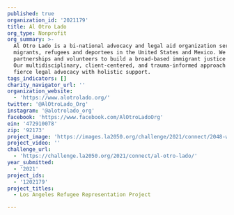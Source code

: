 ```yaml
---
published: true
organization_id: '2021179'
title: Al Otro Lado
org_type: Nonprofit
org_summary: >-
  Al Otro Lado is a bi-national advocacy and legal aid organization serving
  migrants, refugees and deportees in the United States and Mexico. We leverage
  partnerships and volunteers to build a broad-based immigrant justice movement.
  Our multidisciplinary, client-centered, and trauma-informed approach mixes
  fierce legal advocacy with holistic support.
tags_indicators: []
charity_navigator_url: ''
organization_website:
  - 'https://www.alotrolado.org/'
twitter: '@AlOtroLado_Org'
instagram: '@alotrolado_org'
facebook: 'https://www.facebook.com/AlOtroLadoOrg'
ein: '472910078'
zip: '92173'
project_image: 'https://images.la2050.org/challenge/2021/connect/2048-wide/al-otro-lado.jpg'
project_video: ''
challenge_url:
  - 'https://challenge.la2050.org/2021/connect/al-otro-lado/'
year_submitted:
  - '2021'
project_ids:
  - '1202179'
project_titles:
  - Los Angeles Refugee Representation Project

---
```

